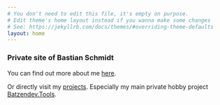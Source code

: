 ```yaml
---
# You don't need to edit this file, it's empty on purpose.
# Edit theme's home layout instead if you wanna make some changes
# See: https://jekyllrb.com/docs/themes/#overriding-theme-defaults
layout: home
---
```


### Private site of Bastian Schmidt

You can find out more about me [here](/about).

Or directly visit my [projects](/projects).
Especially my main private hobby project [Batzendev.Tools](/projects/batzendev.tools).
